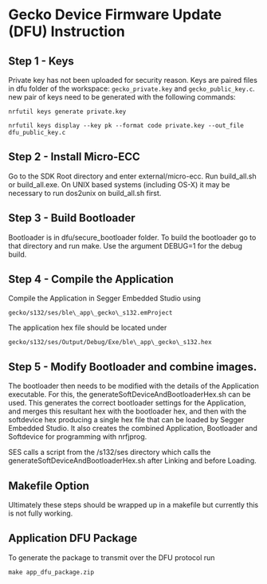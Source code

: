 # Gecko Device Firmware Update (DFU) Instruction


## Step 1 - Keys

Private key has not been uploaded for security reason. Keys are paired files in dfu folder of the workspace: `gecko_private.key` and `gecko_public_key.c`. new pair of keys need to be generated with the following commands: 

`nrfutil keys generate private.key`

`nrfutil keys display --key pk --format code private.key --out_file dfu_public_key.c`

## Step 2 - Install Micro-ECC

Go to the SDK Root directory and enter external/micro-ecc. Run build_all.sh or build_all.exe. On UNIX based systems (including OS-X) it may be necessary to run dos2unix on build_all.sh first.

## Step 3 - Build Bootloader

Bootloader is in dfu/secure\_bootloader folder. To build the bootloader go to that directory and run make. Use the argument DEBUG=1 for the debug build.

## Step 4 - Compile the Application
Compile the Application in Segger Embedded Studio using 

`gecko/s132/ses/ble\_app\_gecko\_s132.emProject`

The application hex file should be located under 

`gecko/s132/ses/Output/Debug/Exe/ble\_app\_gecko\_s132.hex`


## Step 5 - Modify Bootloader and combine images.
The bootloader then needs to be modified with the details of the Application executable. For this, the generateSoftDeviceAndBootloaderHex.sh can be used. This generates the correct bootloader settings for the Application, and merges this resultant hex with the bootloader hex, and then with the softdevice hex producing a single hex file that can be loaded by Segger Embedded Studio. It also creates the combined Application, Bootloader and Softdevice for programming with nrfjprog. 

SES calls a script from the <project>/s132/ses directory which calls the generateSoftDeviceAndBootloaderHex.sh after Linking and before Loading.

## Makefile Option
Ultimately these steps should be wrapped up in a makefile but currently this is not fully working.

## Application DFU Package
To generate the package to transmit over the DFU protocol run 

`make app_dfu_package.zip`